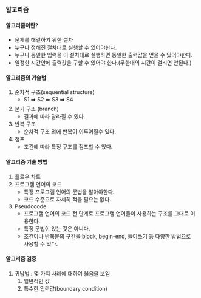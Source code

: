 ### 알고리즘

#### 알고리즘이란?

- 문제를 해결하기 위한 절차
- 누구나 정해진 절차대로 실행할 수 있어야한다.
- 누구나 동일한 입력을 이 절차대로 실행하면 동일한 출력값을 얻을 수 있어야한다.
- 일정한 시간안에 출력값을 구할 수 있어야 한다.(무한대의 시간이 걸리면 안된다.)

#### 알고리즘의 기술법

1. 순차적 구조(sequential structure)
   - S1 ➡️ S2 ➡️ S3 ➡️ S4
2. 분기 구조 (branch)
   - 결과에 따라 달라질 수 있다.
3. 반복 구조
   - 순차적 구조 외에 반복이 이루어질수 있다.
4. 점프
   - 조건에 따라 특정 구조를 점프할 수 있다.



#### 알고리즘 기술 방법

1. 플로우 차트
2. 프로그램 언어의 코드
   - 특정 프로그램 언어의 문법을 알아야한다.
   - 코드 수준으로 자세히 적을 필요는 없다.
3. Pseudocode
   - 프로그램 언어의 코드 전 단계로 프로그램 언어들이 사용하는 구조를 그대로 이용한다.
   - 특정 문법이 있는 것은 아니다.
   - 조건이나 반복문의 구간을 block, begin-end, 들여쓰기 등 다양한 방법으로 사용할 수 있다.



#### 알고리즘 검증

1. 귀납법 : 몇 가지 사례에 대하여 옳음을 보임
   1. 일반적인 값
   2. 특수한 입력값(boundary condition)
